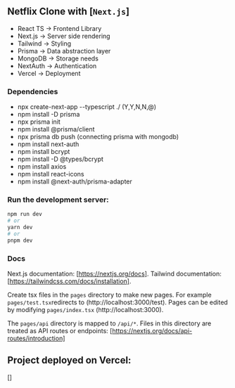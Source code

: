 ## Netflix Clone with [`Next.js`]

- React TS -> Frontend Library
- Next.js -> Server side rendering
- Tailwind -> Styling
- Prisma -> Data abstraction layer
- MongoDB -> Storage needs
- NextAuth -> Authentication
- Vercel -> Deployment

### Dependencies

- npx create-next-app --typescript ./    (Y,Y,N,N,@)
- npm install -D prisma
- npx prisma init
- npm install @prisma/client
- npx prisma db push (connecting prisma with mongodb)
- npm install next-auth
- npm install bcrypt
- npm install -D @types/bcrypt
- npm install axios
- npm install react-icons
- npm install @next-auth/prisma-adapter

### Run the development server:

```bash
npm run dev
# or
yarn dev
# or
pnpm dev
```

### Docs

Next.js documentation: [https://nextjs.org/docs].
Tailwind documentation: [https://tailwindcss.com/docs/installation].

Create tsx files in the `pages` directory to make new pages.
For example `pages/test.tsx`redirects to (http://localhost:3000/test).
Pages can be edited by modifying `pages/index.tsx` (http://localhost:3000).

The `pages/api` directory is mapped to `/api/*`. 
Files in this directory are treated as API routes or endpoints:
[https://nextjs.org/docs/api-routes/introduction]

## Project deployed on Vercel: 

[]
